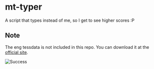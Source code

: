 # mt-typer
A script that types instead of me, so I get to see higher scores :P

## Note
The eng tessdata is not included in this repo. You can download it at the [official site](https://tesseract-ocr.github.io/tessdoc/Data-Files.html).

![Success](3440.png)
